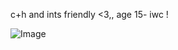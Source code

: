 c+h and ints friendly <3,, age 15- iwc !
            

![Image](https://github.com/user-attachments/assets/0c1a6eef-1650-4682-88e7-05920fa757a5)

